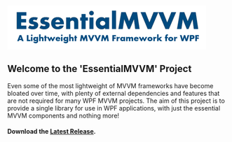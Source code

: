 ![alt text](https://github.com/laidbackcoder/EssentialMVVM/blob/master/EssentialMVVM/SHFB%20Project/icons/EssentialMVVM.png "EssentialMVVM")

## Welcome to the 'EssentialMVVM' Project

Even some of the most lightweight of MVVM frameworks have become bloated over time, with plenty of external dependencies and features that are not required for many WPF MVVM projects. The aim of this project is to provide a single library for use in WPF applications, with just the essential MVVM components and nothing more!

#### Download the [Latest Release](https://github.com/laidbackcoder/EssentialMVVM/releases "EssentialMVVM Releases").


